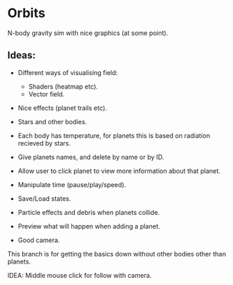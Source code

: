 # Orbits

N-body gravity sim with nice graphics (at some point).

## Ideas:

- Different ways of visualising field:
    - Shaders (heatmap etc).
    - Vector field.

- Nice effects (planet trails etc).
- Stars and other bodies.
- Each body has temperature, for planets this is based on radiation recieved by stars.
- Give planets names, and delete by name or by ID.
- Allow user to click planet to view more information about that planet.
- Manipulate time (pause/play/speed).
- Save/Load states.
- Particle effects and debris when planets collide.
- Preview what will happen when adding a planet.
- Good camera.


This branch is for getting the basics down without other bodies other than planets.

IDEA: Middle mouse click for follow with camera.
